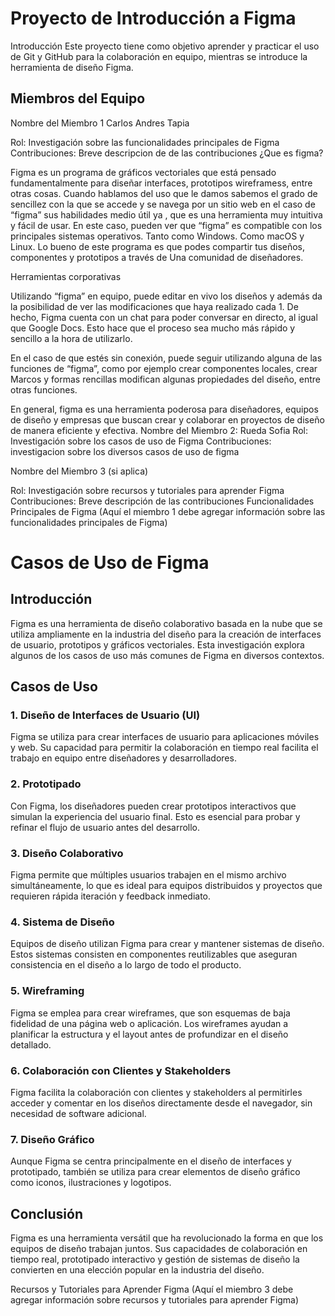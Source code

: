 # Proyecto de Introducción a Figma
Introducción
Este proyecto tiene como objetivo aprender y practicar el uso de Git y GitHub para la colaboración en equipo, mientras se introduce la herramienta de diseño Figma.

## Miembros del Equipo
Nombre del Miembro 1 Carlos Andres Tapia

Rol: Investigación sobre las funcionalidades principales de Figma
Contribuciones: Breve descripcion de de las contribuciones 
¿Que es figma? 

Figma es un programa de gráficos vectoriales que está pensado fundamentalmente para diseñar interfaces, prototipos wireframess, entre otras cosas.  Cuando hablamos del uso que le damos sabemos el grado de sencillez con la que se accede y se navega por un sitio web en el caso de “figma” sus habilidades medio útil ya , que es una herramienta muy intuitiva y fácil de usar. En este caso, pueden ver que “figma” es compatible con los principales sistemas operativos. Tanto como Windows. Como macOS  y Linux. Lo bueno de este programa es que podes compartir tus diseños, componentes y prototipos a través de Una comunidad de diseñadores. 

Herramientas corporativas 

Utilizando “figma” en equipo, puede editar en vivo los diseños y además da la posibilidad de ver las modificaciones que haya realizado cada 1. De hecho, Figma cuenta con un chat para poder conversar en directo, al igual que Google Docs. Esto hace que el proceso sea mucho más rápido y sencillo a la hora de utilizarlo.  

En el caso de que estés sin conexión, puede seguir utilizando alguna de las funciones de “figma”, como por ejemplo crear componentes locales, crear Marcos y formas rencillas modifican algunas propiedades del diseño, entre otras funciones.  

En general, figma es una herramienta poderosa para diseñadores, equipos de diseño y empresas que buscan crear y colaborar en proyectos de diseño de manera eficiente y efectiva. 
Nombre del Miembro 2: Rueda Sofia
Rol: Investigación sobre los casos de uso de Figma
Contribuciones: investigacion sobre los diversos casos de uso de figma

Nombre del Miembro 3 (si aplica)

Rol: Investigación sobre recursos y tutoriales para aprender Figma
Contribuciones: Breve descripción de las contribuciones
Funcionalidades Principales de Figma
(Aquí el miembro 1 debe agregar información sobre las funcionalidades principales de Figma)

# Casos de Uso de Figma

## Introducción
Figma es una herramienta de diseño colaborativo basada en la nube que se utiliza ampliamente en la industria del diseño para la creación de interfaces de usuario, prototipos y gráficos vectoriales. Esta investigación explora algunos de los casos de uso más comunes de Figma en diversos contextos.

## Casos de Uso

### 1. Diseño de Interfaces de Usuario (UI)
Figma se utiliza para crear interfaces de usuario para aplicaciones móviles y web. Su capacidad para permitir la colaboración en tiempo real facilita el trabajo en equipo entre diseñadores y desarrolladores.

### 2. Prototipado
Con Figma, los diseñadores pueden crear prototipos interactivos que simulan la experiencia del usuario final. Esto es esencial para probar y refinar el flujo de usuario antes del desarrollo.

### 3. Diseño Colaborativo
Figma permite que múltiples usuarios trabajen en el mismo archivo simultáneamente, lo que es ideal para equipos distribuidos y proyectos que requieren rápida iteración y feedback inmediato.

### 4. Sistema de Diseño
Equipos de diseño utilizan Figma para crear y mantener sistemas de diseño. Estos sistemas consisten en componentes reutilizables que aseguran consistencia en el diseño a lo largo de todo el producto.

### 5. Wireframing
Figma se emplea para crear wireframes, que son esquemas de baja fidelidad de una página web o aplicación. Los wireframes ayudan a planificar la estructura y el layout antes de profundizar en el diseño detallado.

### 6. Colaboración con Clientes y Stakeholders
Figma facilita la colaboración con clientes y stakeholders al permitirles acceder y comentar en los diseños directamente desde el navegador, sin necesidad de software adicional.

### 7. Diseño Gráfico
Aunque Figma se centra principalmente en el diseño de interfaces y prototipado, también se utiliza para crear elementos de diseño gráfico como iconos, ilustraciones y logotipos.

## Conclusión
Figma es una herramienta versátil que ha revolucionado la forma en que los equipos de diseño trabajan juntos. Sus capacidades de colaboración en tiempo real, prototipado interactivo y gestión de sistemas de diseño la convierten en una elección popular en la industria del diseño.


Recursos y Tutoriales para Aprender Figma
(Aquí el miembro 3 debe agregar información sobre recursos y tutoriales para aprender Figma)
